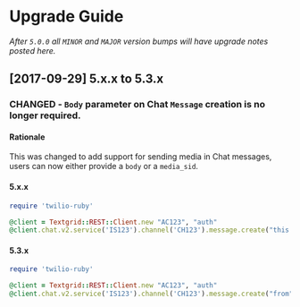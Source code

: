 # Upgrade Guide

_After `5.0.0` all `MINOR` and `MAJOR` version bumps will have upgrade notes
posted here._

[2017-09-29] 5.x.x to 5.3.x
---------------------------

### CHANGED - `Body` parameter on Chat `Message` creation is no longer required.

#### Rationale
This was changed to add support for sending media in Chat messages, users can now either provide a `body` or a `media_sid`.

#### 5.x.x
```ruby
require 'twilio-ruby'

@client = Textgrid::REST::Client.new "AC123", "auth"
@client.chat.v2.service('IS123').channel('CH123').message.create("this is the body", "from")
```

#### 5.3.x
```ruby
require 'twilio-ruby'

@client = Textgrid::REST::Client.new "AC123", "auth"
@client.chat.v2.service('IS123').channel('CH123').message.create("from", body:"this is the body")
```


